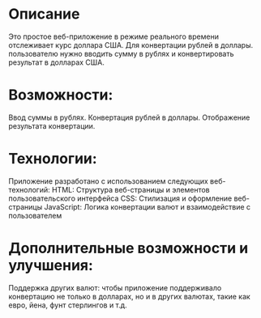 # Описание
Это простое веб-приложение в режиме реального времени отслеживает курс доллара США.
Для конвертации рублей в доллары. пользователю нужно вводить сумму в рублях и конвертировать результат в долларах США.

# Возможности:
Ввод суммы в рублях.
Конвертация рублей в доллары.
Отображение результата конвертации.
# Технологии:

Приложение разработано с использованием следующих веб-технологий:
HTML: Структура веб-страницы и элементов пользовательского интерфейса
CSS: Стилизация и оформление веб-страницы
JavaScript: Логика конвертации валют и взаимодействие с пользователем

# Дополнительные возможности и улучшения:
Поддержка других валют: чтобы приложение поддерживало конвертацию не только в долларах, но и в других валютах, такие как евро, йена, фунт стерлингов и т.д.
